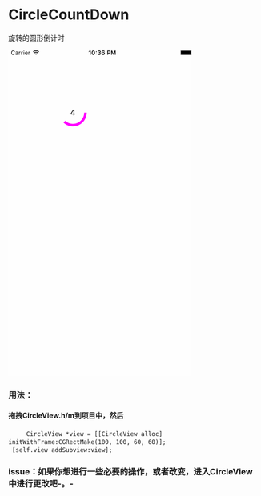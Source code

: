 # CircleCountDown
旋转的圆形倒计时

![bongshakalaka](https://github.com/Easyzhan/CircleCountDown/blob/master/circleCount.gif)
### 用法：
#### 拖拽CircleView.h/m到项目中，然后
     
         CircleView *view = [[CircleView alloc] initWithFrame:CGRectMake(100, 100, 60, 60)];
     [self.view addSubview:view];

### issue：如果你想进行一些必要的操作，或者改变，进入CircleView中进行更改吧-。-
